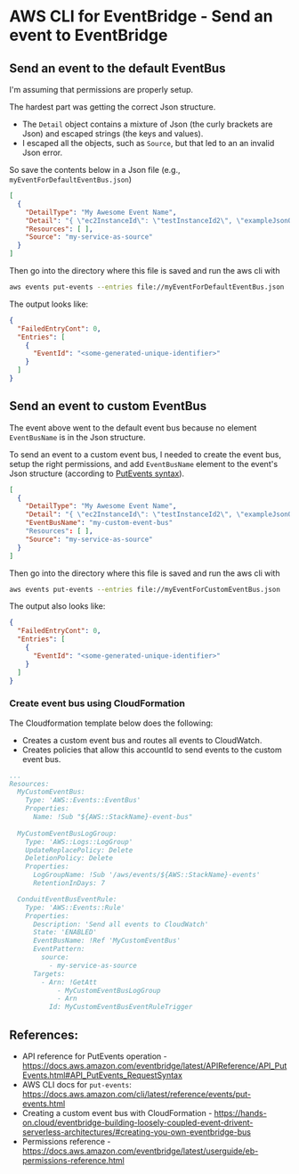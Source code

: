 
# AWS CLI for EventBridge - Send an event to EventBridge

## Send an event to the default EventBus

I'm assuming that permissions are properly setup.

The hardest part was getting the correct Json structure.

- The `Detail` object contains a mixture of Json (the curly brackets are Json) and escaped strings (the keys and values).
- I escaped all the objects, such as `Source`, but that led to an an invalid Json error.

So save the contents below in a Json file (e.g., `myEventForDefaultEventBus.json`)

```json
[
  {
    "DetailType": "My Awesome Event Name",
    "Detail": "{ \"ec2InstanceId\": \"testInstanceId2\", \"exampleJsonObj\": { \"computerName\": \"fromCLI\" } }",
    "Resources": [ ],
    "Source": "my-service-as-source"
  }
]
```

Then go into the directory where this file is saved and run the aws cli with

```sh
aws events put-events --entries file://myEventForDefaultEventBus.json
```

The output looks like:

```json
{
  "FailedEntryCont": 0,
  "Entries": [
    {
      "EventId": "<some-generated-unique-identifier>"
    }
  ]
}
```

## Send an event to custom EventBus

The event above went to the default event bus because no element `EventBusName` is in the Json structure.

To send an event to a custom event bus, I needed to create the event bus, setup the right permissions, and add `EventBusName` element to the event's Json structure (according to [PutEvents syntax](https://docs.aws.amazon.com/eventbridge/latest/APIReference/API_PutEvents.html#API_PutEvents_RequestSyntax)).


```json
[
  {
    "DetailType": "My Awesome Event Name",
    "Detail": "{ \"ec2InstanceId\": \"testInstanceId2\", \"exampleJsonObj\": { \"computerName\": \"fromCLI\" } }",
    "EventBusName": "my-custom-event-bus"
    "Resources": [ ],
    "Source": "my-service-as-source"
  }
]
```

Then go into the directory where this file is saved and run the aws cli with

```sh
aws events put-events --entries file://myEventForCustomEventBus.json
```

The output also looks like:

```json
{
  "FailedEntryCont": 0,
  "Entries": [
    {
      "EventId": "<some-generated-unique-identifier>"
    }
  ]
}
```

### Create event bus using CloudFormation

The Cloudformation template below does the following:

- Creates a custom event bus and routes all events to CloudWatch.
- Creates policies that allow this accountId to send events to the custom event bus.

```yml
...
Resources:
  MyCustomEventBus:
    Type: 'AWS::Events::EventBus'
    Properties:
      Name: !Sub "${AWS::StackName}-event-bus"
  
  MyCustomEventBusLogGroup:
    Type: 'AWS::Logs::LogGroup'
    UpdateReplacePolicy: Delete
    DeletionPolicy: Delete
    Properties:
      LogGroupName: !Sub '/aws/events/${AWS::StackName}-events'
      RetentionInDays: 7

  ConduitEventBusEventRule:
    Type: 'AWS::Events::Rule'
    Properties:
      Description: 'Send all events to CloudWatch'
      State: 'ENABLED'
      EventBusName: !Ref 'MyCustomEventBus'
      EventPattern:
        source:
          - my-service-as-source
      Targets:
        - Arn: !GetAtt
            - MyCustomEventBusLogGroup
            - Arn
          Id: MyCustomEventBusEventRuleTrigger
```



## References:

- API reference for PutEvents operation - <https://docs.aws.amazon.com/eventbridge/latest/APIReference/API_PutEvents.html#API_PutEvents_RequestSyntax>
- AWS CLI docs for `put-events`: <https://docs.aws.amazon.com/cli/latest/reference/events/put-events.html>
- Creating a custom event bus with CloudFormation - <https://hands-on.cloud/eventbridge-building-loosely-coupled-event-drivent-serverless-architectures/#creating-you-own-eventbridge-bus>
- Permissions reference - <https://docs.aws.amazon.com/eventbridge/latest/userguide/eb-permissions-reference.html>